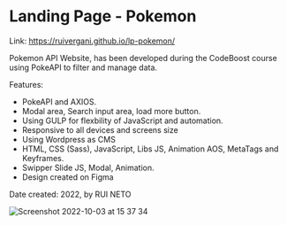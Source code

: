 # Landing Page - Pokemon
 
Link: https://ruivergani.github.io/lp-pokemon/

Pokemon API Website, has been developed during the CodeBoost course using PokeAPI to filter and manage data.

Features:

- PokeAPI and AXIOS.
- Modal area, Search input area, load more button.
- Using GULP for flexbility of JavaScript and automation.
- Responsive to all devices and screens size
- Using Wordpress as CMS
- HTML, CSS (Sass), JavaScript, Libs JS, Animation AOS, MetaTags and Keyframes.
- Swipper Slide JS, Modal, Animation.
- Design created on Figma

Date created: 2022, by RUI NETO

![Screenshot 2022-10-03 at 15 37 34](https://user-images.githubusercontent.com/70537459/193604758-4b16306f-92b3-4de8-bf91-95c0f0096d1f.png)

